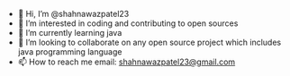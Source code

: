 - 👋 Hi, I’m @shahnawazpatel23
- 👀 I’m interested in coding and contributing to open sources 
- 🌱 I’m currently learning java 
- 💞️ I’m looking to collaborate on any open source project which includes java programming language
- 📫 How to reach me email: shahnawazpatel23@gmail.com

<!---
shahnawazpatel23/shahnawazpatel23 is a ✨ special ✨ repository because its `README.md` (this file) appears on your GitHub profile.
You can click the Preview link to take a look at your changes.
--->
